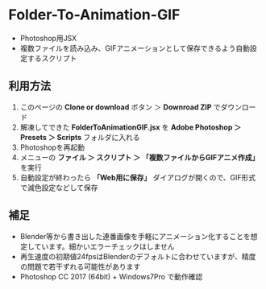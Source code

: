 # Folder-To-Animation-GIF
- Photoshop用JSX
- 複数ファイルを読み込み、GIFアニメーションとして保存できるよう自動設定するスクリプト


## 利用方法
1. このページの **Clone or download** ボタン ＞ **Downroad ZIP** でダウンロード
1. 解凍してできた **FolderToAnimationGIF.jsx** を **Adobe Photoshop ＞ Presets ＞ Scripts** フォルダに入れる
1. Photoshopを再起動
1. メニューの **ファイル ＞ スクリプト ＞ 「複数ファイルからGIFアニメ作成」** を実行
1. 自動設定が終わったら **「Web用に保存」** ダイアログが開くので、GIF形式で減色設定などして保存

## 補足
- Blender等から書き出した連番画像を手軽にアニメーション化することを想定しています。細かいエラーチェックはしません
- 再生速度の初期値24fpsはBlenderのデフォルトに合わせていますが、精度の問題で若干ずれる可能性があります
- Photoshop CC 2017 (64bit) + Windows7Pro で動作確認
